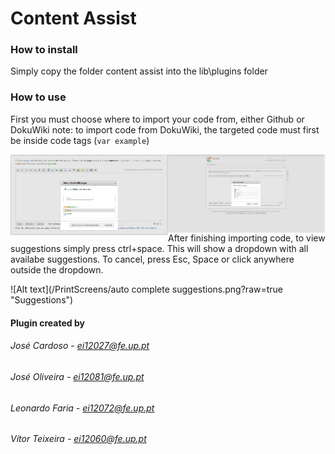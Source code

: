 # Content Assist

### How to install

Simply copy the folder content assist into the lib\plugins folder

### How to use

First you must choose where to import your code from, either Github or DokuWiki 
note: to import code from DokuWiki, the targeted code must first be inside code tags (<code>var example</code>)

<img style="float: right; max-width: 50%" src="/PrintScreens/Github link.png">
<img style="float: left; max-width: 50%" src="/PrintScreens/DokuWiki link.png">


After finishing importing code, to view suggestions simply press ctrl+space. This will show a dropdown with all availabe suggestions.
To cancel, press Esc, Space or click anywhere outside the dropdown.

![Alt text](/PrintScreens/auto complete suggestions.png?raw=true "Suggestions")

#### Plugin created by
###### José Cardoso - ei12027@fe.up.pt
###### José Oliveira - ei12081@fe.up.pt
###### Leonardo Faria - ei12072@fe.up.pt
###### Vítor Teixeira - ei12060@fe.up.pt  
